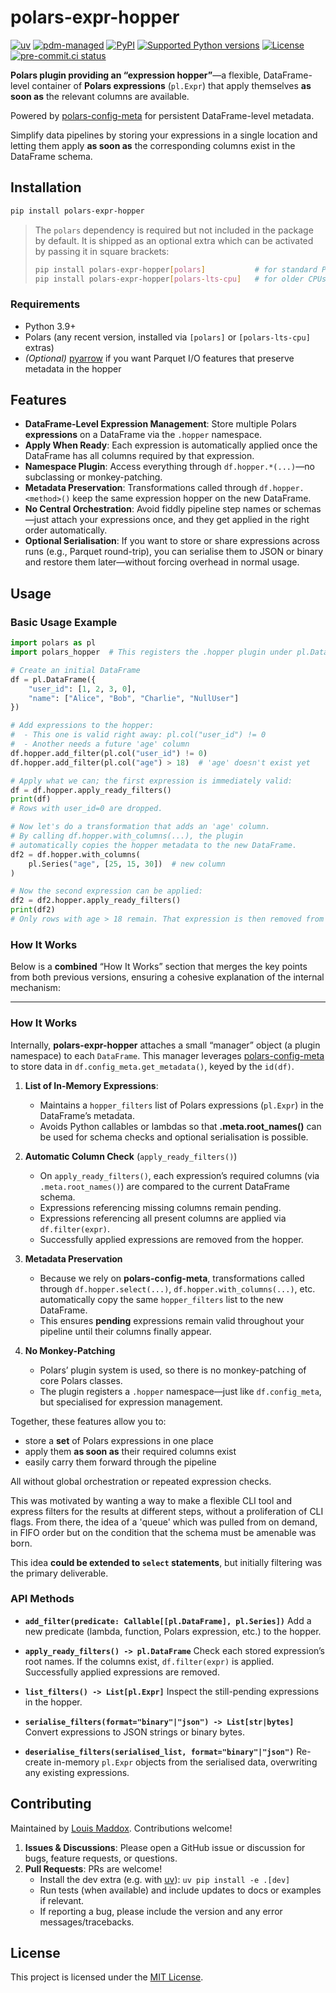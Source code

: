 # polars-expr-hopper

<!-- [![downloads](https://static.pepy.tech/badge/polars-expr-hopper/month)](https://pepy.tech/project/polars-expr-hopper) -->
[![uv](https://img.shields.io/endpoint?url=https://raw.githubusercontent.com/astral-sh/uv/main/assets/badge/v0.json)](https://github.com/astral-sh/uv)
[![pdm-managed](https://img.shields.io/badge/pdm-managed-blueviolet)](https://pdm.fming.dev)
[![PyPI](https://img.shields.io/pypi/v/polars-expr-hopper.svg)](https://pypi.org/project/polars-expr-hopper)
[![Supported Python versions](https://img.shields.io/pypi/pyversions/polars-expr-hopper.svg)](https://pypi.org/project/polars-expr-hopper)
[![License](https://img.shields.io/pypi/l/polars-expr-hopper.svg)](https://pypi.org/project/polars-expr-hopper)
[![pre-commit.ci status](https://results.pre-commit.ci/badge/github/lmmx/polars-expr-hopper/master.svg)](https://results.pre-commit.ci/latest/github/lmmx/polars-expr-hopper/master)

**Polars plugin providing an “expression hopper”**—a flexible, DataFrame-level container of **Polars expressions** (`pl.Expr`) that apply themselves **as soon as** the relevant columns are available.

Powered by [polars-config-meta](https://pypi.org/project/polars-config-meta/) for persistent DataFrame-level metadata.

Simplify data pipelines by storing your expressions in a single location and letting them apply **as soon as** the corresponding columns exist in the DataFrame schema.

## Installation

```bash
pip install polars-expr-hopper
```

> The `polars` dependency is required but not included in the package by default.
> It is shipped as an optional extra which can be activated by passing it in square brackets:
> ```bash
> pip install polars-expr-hopper[polars]           # for standard Polars
> pip install polars-expr-hopper[polars-lts-cpu]   # for older CPUs
> ```

### Requirements

- Python 3.9+
- Polars (any recent version, installed via `[polars]` or `[polars-lts-cpu]` extras)
- _(Optional)_ [pyarrow](https://pypi.org/project/pyarrow) if you want Parquet I/O features that preserve metadata in the hopper

## Features

- **DataFrame-Level Expression Management**: Store multiple Polars **expressions** on a DataFrame via the `.hopper` namespace.
- **Apply When Ready**: Each expression is automatically applied once the DataFrame has all columns required by that expression.
- **Namespace Plugin**: Access everything through `df.hopper.*(...)`—no subclassing or monkey-patching.
- **Metadata Preservation**: Transformations called through `df.hopper.<method>()` keep the same expression hopper on the new DataFrame.
- **No Central Orchestration**: Avoid fiddly pipeline step names or schemas—just attach your expressions once, and they get applied in the right order automatically.
- **Optional Serialisation**: If you want to store or share expressions across runs (e.g., Parquet round-trip), you can serialise them to JSON or binary and restore them later—without forcing overhead in normal usage.

## Usage

### Basic Usage Example

```python
import polars as pl
import polars_hopper  # This registers the .hopper plugin under pl.DataFrame

# Create an initial DataFrame
df = pl.DataFrame({
    "user_id": [1, 2, 3, 0],
    "name": ["Alice", "Bob", "Charlie", "NullUser"]
})

# Add expressions to the hopper:
#  - This one is valid right away: pl.col("user_id") != 0
#  - Another needs a future 'age' column
df.hopper.add_filter(pl.col("user_id") != 0)
df.hopper.add_filter(pl.col("age") > 18)  # 'age' doesn't exist yet

# Apply what we can; the first expression is immediately valid:
df = df.hopper.apply_ready_filters()
print(df)
# Rows with user_id=0 are dropped.

# Now let's do a transformation that adds an 'age' column.
# By calling df.hopper.with_columns(...), the plugin
# automatically copies the hopper metadata to the new DataFrame.
df2 = df.hopper.with_columns(
    pl.Series("age", [25, 15, 30])  # new column
)

# Now the second expression can be applied:
df2 = df2.hopper.apply_ready_filters()
print(df2)
# Only rows with age > 18 remain. That expression is then removed from the hopper.
```

### How It Works

Below is a **combined** “How It Works” section that merges the key points from both previous versions, ensuring a cohesive explanation of the internal mechanism:

---

### How It Works

Internally, **polars-expr-hopper** attaches a small “manager” object (a plugin namespace) to each `DataFrame`. This manager leverages [polars-config-meta](https://pypi.org/project/polars-config-meta/) to store data in `df.config_meta.get_metadata()`, keyed by the `id(df)`.

1. **List of In-Memory Expressions**:
   - Maintains a `hopper_filters` list of Polars expressions (`pl.Expr`) in the DataFrame’s metadata.
   - Avoids Python callables or lambdas so that **.meta.root_names()** can be used for schema checks and optional serialisation is possible.

2. **Automatic Column Check** (`apply_ready_filters()`)
   - On `apply_ready_filters()`, each expression’s required columns (via `.meta.root_names()`) are compared to the current DataFrame schema.
   - Expressions referencing missing columns remain pending.
   - Expressions referencing all present columns are applied via `df.filter(expr)`.
   - Successfully applied expressions are removed from the hopper.

3. **Metadata Preservation**
   - Because we rely on **polars-config-meta**, transformations called through `df.hopper.select(...)`, `df.hopper.with_columns(...)`, etc. automatically copy the same `hopper_filters` list to the new DataFrame.
   - This ensures **pending** expressions remain valid throughout your pipeline until their columns finally appear.

4. **No Monkey-Patching**
   - Polars’ plugin system is used, so there is no monkey-patching of core Polars classes.
   - The plugin registers a `.hopper` namespace—just like `df.config_meta`, but specialised for expression management.

Together, these features allow you to:

- store a **set** of Polars expressions in one place
- apply them **as soon as** their required columns exist
- easily carry them forward through the pipeline

All without global orchestration or repeated expression checks.

This was motivated by wanting a way to make a flexible CLI tool and express filters for the results
at different steps, without a proliferation of CLI flags. From there, the idea of a 'queue' which
was pulled from on demand, in FIFO order but on the condition that the schema must be amenable was born.

This idea **could be extended to `select` statements**, but initially filtering was the primary deliverable.

### API Methods

- **`add_filter(predicate: Callable[[pl.DataFrame], pl.Series])`**
  Add a new predicate (lambda, function, Polars expression, etc.) to the hopper.

- **`apply_ready_filters() -> pl.DataFrame`**
  Check each stored expression’s root names. If the columns exist, `df.filter(expr)` is applied. Successfully applied expressions are removed.
- **`list_filters() -> List[pl.Expr]`**
  Inspect the still-pending expressions in the hopper.
- **`serialise_filters(format="binary"|"json") -> List[str|bytes]`**
  Convert expressions to JSON strings or binary bytes.
- **`deserialise_filters(serialised_list, format="binary"|"json")`**
  Re-create in-memory `pl.Expr` objects from the serialised data, overwriting any existing expressions.

## Contributing

Maintained by [Louis Maddox](https://github.com/lmmx/polars-expr-hopper). Contributions welcome!

1. **Issues & Discussions**: Please open a GitHub issue or discussion for bugs, feature requests, or questions.
2. **Pull Requests**: PRs are welcome!
   - Install the dev extra (e.g. with [uv](https://docs.astral.sh/uv/)):
     `uv pip install -e .[dev]`
   - Run tests (when available) and include updates to docs or examples if relevant.
   - If reporting a bug, please include the version and any error messages/tracebacks.

## License

This project is licensed under the [MIT License](https://opensource.org/licenses/MIT).
